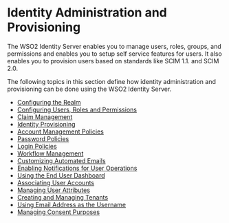 # Identity Administration and Provisioning

The WSO2 Identity Server enables you to manage users, roles, groups, and
permissions and enables you to setup self service features for users. It
also enables you to provision users based on standards like SCIM 1.1.
and SCIM 2.0.

The following topics in this section define how identity administration
and provisioning can be done using the WSO2 Identity Server.

-   [Configuring the Realm](../../using-wso2-identity-server/configuring-the-realm)
-   [Configuring Users, Roles and
    Permissions](Configuring_Users_Roles_and_Permissions)
-   [Claim Management](../../using-wso2-identity-server/claim-management)
-   [Identity Provisioning](Identity_Provisioning)
-   [Account Management Policies](Account_Management_Policies)
-   [Password Policies](Password_Policies)
-   [Login Policies](Login_Policies)
-   [Workflow Management](../../using-wso2-identity-server/workflow-management)
-   [Customizing Automated Emails](../../using-wso2-identity-server/customizing-automated-emails)
-   [Enabling Notifications for User
    Operations](Enabling_Notifications_for_User_Operations)
-   [Using the End User Dashboard](../../using-wso2-identity-server/using-the-end-user-dashboard)
-   [Associating User Accounts](../../using-wso2-identity-server/associating-user-accounts)
-   [Managing User Attributes](Managing_User_Attributes)
-   [Creating and Managing Tenants](Creating_and_Managing_Tenants)
-   [Using Email Address as the
    Username](../../using-wso2-identity-server/using-email-address-as-the-username)
-   [Managing Consent Purposes](Managing_Consent_Purposes)
